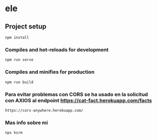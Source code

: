 # ele

## Project setup

```
npm install
```

### Compiles and hot-reloads for development

```
npm run serve
```

### Compiles and minifies for production

```
npm run build
```

### Para evitar problemas con CORS se ha usado en la solicitud con AXIOS al endpoint https://cat-fact.herokuapp.com/facts

```
https://cors-anywhere.herokuapp.com/
```


### Mas info sobre mi

```
npx ksrm
```
